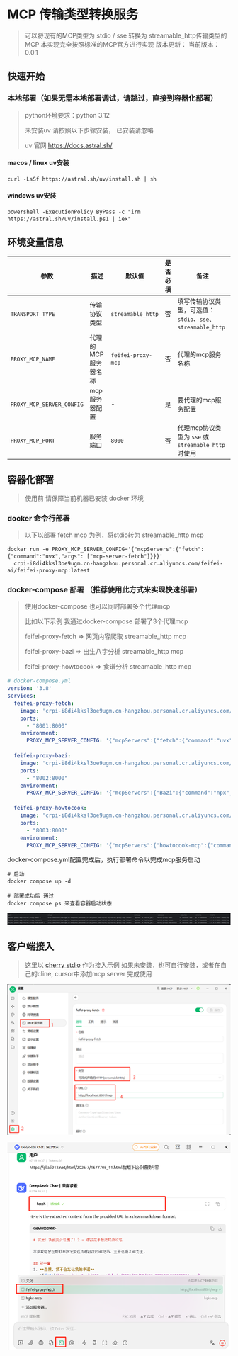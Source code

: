# MCP 传输类型转换服务

> 可以将现有的MCP类型为 stdio / sse 转换为 streamable_http传输类型的MCP
> 本实现完全按照标准的MCP官方进行实现
> 版本更新：
> 当前版本： 0.0.1

## 快速开始

### 本地部署（如果无需本地部署调试，请跳过，直接到容器化部署）
> python环境要求：python 3.12
> 
> 未安装uv 请按照以下步骤安装， 已安装请忽略
> 
> uv 官网 https://docs.astral.sh/

#### macos / linux uv安装
```shell
curl -LsSf https://astral.sh/uv/install.sh | sh
```
#### windows uv安装
```shell
powershell -ExecutionPolicy ByPass -c "irm https://astral.sh/uv/install.ps1 | iex"
```

## 环境变量信息

| 参数                        | 描述            | 默认值                | 是否必填 | 备注                                           |
|---------------------------|---------------|--------------------|------|----------------------------------------------|
| `TRANSPORT_TYPE`          | 传输协议类型        | `streamable_http`  | 否    | 填写传输协议类型，可选值：`stdio`、`sse`、`streamable_http` |
| `PROXY_MCP_NAME`          | 代理的 MCP 服务器名称 | `feifei-proxy-mcp` | 否    | 代理的mcp服务名称                                   |
| `PROXY_MCP_SERVER_CONFIG` | mcp 服务器配置           | -                  | 是    | 要代理的mcp服务配置                                  |
| `PROXY_MCP_PORT`          | 服务端口          | `8000`             | 否    | 代理mcp协议类型为 `sse` 或 `streamable_http` 时使用     |



## 容器化部署
> 使用前 请保障当前机器已安装 docker 环境


### docker 命令行部署

> 以下以部署 fetch mcp 为例，将stdio转为 streamable_http mcp

```shell
docker run -e PROXY_MCP_SERVER_CONFIG='{"mcpServers":{"fetch":{"command":"uvx","args": ["mcp-server-fetch"]}}}'  
  crpi-i8di4kksl3oe9ugm.cn-hangzhou.personal.cr.aliyuncs.com/feifei-ai/feifei-proxy-mcp:latest
```

### docker-compose 部署 （推荐使用此方式来实现快速部署）
> 使用docker-compose 也可以同时部署多个代理mcp
> 
> 比如以下示例 我通过docker-compose 部署了3个代理mcp
> 
> feifei-proxy-fetch => 网页内容爬取 streamable_http mcp
> 
> feifei-proxy-bazi => 出生八字分析 streamable_http mcp
> 
> feifei-proxy-howtocook => 食谱分析 streamable_http mcp

```yml
# docker-compose.yml
version: '3.8'
services:
  feifei-proxy-fetch:
    image: 'crpi-i8di4kksl3oe9ugm.cn-hangzhou.personal.cr.aliyuncs.com/feifei-ai/feifei-proxy-mcp:latest'
    ports:
      - "8001:8000"
    environment:
      PROXY_MCP_SERVER_CONFIG: '{"mcpServers":{"fetch":{"command":"uvx","args": ["mcp-server-fetch"]}}}'

  feifei-proxy-bazi:
    image: 'crpi-i8di4kksl3oe9ugm.cn-hangzhou.personal.cr.aliyuncs.com/feifei-ai/feifei-proxy-mcp:latest'
    ports:
      - "8002:8000"
    environment:
      PROXY_MCP_SERVER_CONFIG: '{"mcpServers":{"Bazi":{"command":"npx","args":["bazi-mcp"]}}}'

  feifei-proxy-howtocook:
    image: 'crpi-i8di4kksl3oe9ugm.cn-hangzhou.personal.cr.aliyuncs.com/feifei-ai/feifei-proxy-mcp:latest'
    ports:
      - "8003:8000"
    environment:
      PROXY_MCP_SERVER_CONFIG: '{"mcpServers":{"howtocook-mcp":{"command":"npx","args":["-y","howtocook-mcp"]}}}'
```

docker-compose.yml配置完成后，执行部署命令以完成mcp服务启动
```shell
# 启动
docker compose up -d

# 部署成功后 通过
docker compose ps 来查看容器启动状态
```

![部署成功展示](images/docker-compose-up.png)



## 客户端接入
> 这里以 [cherry stdio](https://www.cherry-ai.com/) 作为接入示例
> 如果未安装，也可自行安装，或者在自己的cline, cursor中添加mcp server 完成使用

![mcp server配置](images/cherry-studio-mcp-server-fetch.png)

![mcp server测试](images/fetch-test.png)


